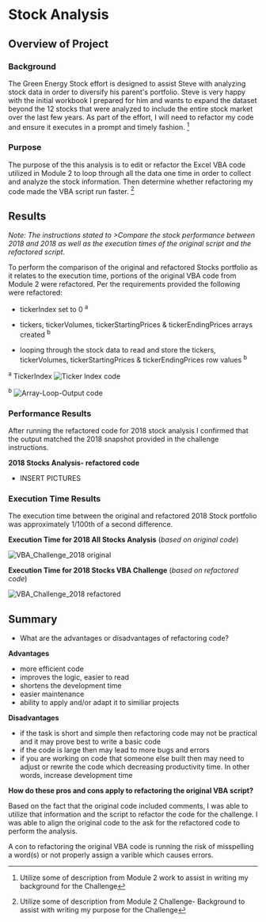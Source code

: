 # Stock Analysis

## Overview of Project

### Background
The Green Energy Stock effort is designed to assist Steve with analyzing stock data in order to diversify his parent's portfolio.  Steve is very happy with the initial workbook I prepared for him and wants to expand the dataset beyond the 12 stocks that were analyzed to include the entire stock market over the last few years. As part of the effort, I will need to refactor my code and ensure it executes in a prompt and timely fashion. [^1]

### Purpose
The purpose of the this analysis is to edit or refactor the Excel VBA code utilized in Module 2 to loop through all the data one time in order to collect and analyze the stock information.  Then determine whether refactoring my code made the VBA script run faster. [^2]

## Results  
*Note: The instructions stated to >Compare the stock performance between 2018 and 2018  as well as the execution times of the original script and the refactored script.*

To perform the comparison of the original and refactored Stocks portfolio as it relates to the execution time, portions of the original VBA code from Module 2 were refactored.  Per the requirements provided the following were refactored:

- tickerIndex set to 0 <sup>a</sup>
    
- tickers, tickerVolumes, tickerStartingPrices & tickerEndingPrices arrays created <sup>b</sup>
    
- looping through the stock data to read and store the tickers, tickerVolumes, tickerStartingPrices & tickerEndingPrices row values <sup>b</sup>

<sup>a</sup> TickerIndex
![Ticker Index code](https://user-images.githubusercontent.com/112449480/191654821-8adef8a1-fc23-4f97-b8b5-f1db8dc07246.png)


 <sup>b</sup>
![Array-Loop-Output code](https://user-images.githubusercontent.com/112449480/191655908-7186b0fb-9c25-4662-b532-b9ede68e0d62.png)

 

### Performance Results
After running the refactored code for 2018 stock analysis I confirmed that the output matched the 2018 snapshot provided in the challenge instructions.

**2018 Stocks Analysis- refactored code**
- INSERT PICTURES


### Execution Time Results
The execution time between the original and refactored 2018 Stock portfolio was approximately 1/100th of a second difference.

**Execution Time for 2018 All Stocks Analysis** (*based on original code*)

![VBA_Challenge_2018 original](https://user-images.githubusercontent.com/112449480/191653629-8f914490-b9bc-4ea3-9e40-749f07d732d1.png)


**Execution Time for 2018 Stocks VBA Challenge** (*based on refactored code*)


![VBA_Challenge_2018 refactored](https://user-images.githubusercontent.com/112449480/191653799-9ffba5fd-1485-44a6-8f91-1e39425554b2.png)


## Summary

- What are the advantages or disadvantages of refactoring code?

__Advantages__
- more efficient code
- improves the logic, easier to read
- shortens the development time
- easier maintenance
- ability to apply and/or adapt it to similiar projects

__Disadvantages__
- if the task is short and simple then refactoring code may not be practical and it may prove best to write a basic code
- if the code is large then may lead to more bugs and errors
- if you are working on code that someone else built then may need to adjust or rewrite the code which decreasing productivity time. In other words, increase development time

__How do these pros and cons apply to refactoring the original VBA script?__

Based on the fact that the original code included comments, I was able to utilize that information and the script to refactor the code for the challenge. I was able to align the original code to the ask for the refactored code to perform the analysis.

A con to refactoring the original VBA code is running the risk of misspelling a word(s) or not properly assign a varible which causes errors.




[^1]: Utilize some of description from Module 2 work to assist in writing my background for the Challenge 
[^2]: Utilize some of description from Module 2 Challenge- Background to assist with writing my purpose for the Challenge
